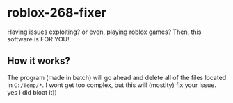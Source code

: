 # roblox-268-fixer

Having issues exploiting? or even, playing roblox games?
Then, this software is FOR YOU!

## How it works?

The program (made in batch) will go ahead and delete all of the files located in `C:/Temp/*`.
I wont get too complex, but this will (mostlty) fix your issue.
yes i did bloat it))
